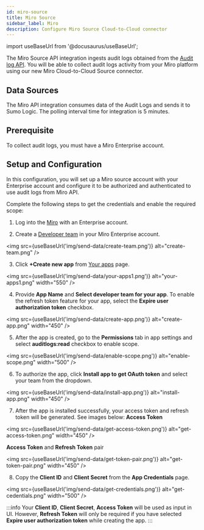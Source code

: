```yaml
---
id: miro-source
title: Miro Source
sidebar_label: Miro
description: Configure Miro Source Cloud-to-Cloud connector
---
```

import useBaseUrl from '@docusaurus/useBaseUrl';


The Miro Source API integration ingests audit logs obtained from the [Audit log API](https://developers.miro.com/reference/get-logs). You will be able to collect audit logs activity from your Miro platform using our new Miro Cloud-to-Cloud Source connector.

## Data Sources

The Miro API integration consumes data of the Audit Logs and sends it to Sumo Logic. The polling interval time for integration is 5 minutes.

## Prerequisite

To collect audit logs, you must have a Miro Enterprise account.

## Setup and Configuration

In this configuration, you will set up a Miro source account with your Enterprise account and configure it to be authorized and authenticated to use audit logs from Miro API.

Complete the following steps to get the credentials and enable the required scope:
1. Log into the [Miro](https://miro.com/login/) with an Enterprise account.

2. Create a [Developer team](https://miro.com/app/settings/user-profile/apps) in your Miro Enterprise account.

 <img src={useBaseUrl('img/send-data/create-team.png')} alt="create-team.png" />

3. Click **+Create new app** from [Your apps](https://miro.com/app/settings/user-profile/apps) page.

 <img src={useBaseUrl('img/send-data/your-apps1.png')} alt="your-apps1.png" width="550" />

4. Provide **App Name** and **Select developer team for your app**. To enable the refresh token feature for your app, select the **Expire user authorization token** checkbox.

 <img src={useBaseUrl('img/send-data/create-app.png')} alt="create-app.png" width="450" />

5. After the app is created, go to the **Permissions** tab in app settings and select **auditlogs:read** checkbox to enable scope.

 <img src={useBaseUrl('img/send-data/enable-scope.png')} alt="enable-scope.png" width="500" />

6. To authorize the app, click **Install app to get OAuth token** and select your team from the dropdown.

 <img src={useBaseUrl('img/send-data/install-app.png')} alt="install-app.png" width="450" />

7. After the app is installed successfully, your access token and refresh token will be generated. See images below:
 **Access Token**

 <img src={useBaseUrl('img/send-data/get-access-token.png')} alt="get-access-token.png" width="450" />

 **Access Token** and **Refresh Token** pair

  <img src={useBaseUrl('img/send-data/get-token-pair.png')} alt="get-token-pair.png" width="450" />

8. Copy the **Client ID** and **Client Secret** from the **App Credentials** page.

 <img src={useBaseUrl('img/send-data/get-credentials.png')} alt="get-cedentials.png" width="500" />

:::info
Your **Client ID**, **Client Secret**, **Access Token** will be used as input in UI. However, **Refresh Token** will only be required if you have selected **Expire user authorization token** while creating the app.
:::
